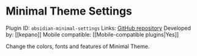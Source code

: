 # Minimal Theme Settings

Plugin ID: `obsidian-minimal-settings`
Links: [GitHub repository](https://github.com/kepano/obsidian-minimal-settings)
Developed by: [[kepano]]
Mobile compatible: [[Mobile-compatible plugins|Yes]]

Change the colors, fonts and features of Minimal Theme.
